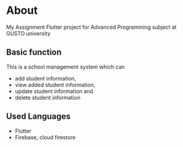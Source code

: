# About
My Assignment Flutter project for Advanced Programming subject at GUSTO university

## Basic function
This is a school management system which can
-  add student information,
-  view added student information,
- update student information and
-  delete student information 

## Used Languages
- Flutter
- Firebase, cloud firestore
